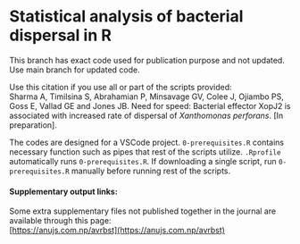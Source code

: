 # Statistical analysis of bacterial dispersal in R

This branch has exact code used for publication purpose and not updated. Use main branch for updated code.

Use this citation if you use all or part of the scripts provided:  
Sharma A, Timilsina S, Abrahamian P, Minsavage GV, Colee J, Ojiambo PS, Goss E, Vallad GE and Jones JB. Need for speed: Bacterial effector XopJ2 is associated with increased rate of dispersal of *Xanthomonas perforans*. [In preparation].

The codes are designed for a VSCode project. `0-prerequisites.R` contains necessary function such as pipes that rest of the scripts utilize. `.Rprofile` automatically runs `0-prerequisites.R`. If downloading a single script, run `0-prerequisites.R` manually before running rest of the scripts.

#### Supplementary output links:  
Some extra supplementary files not published together in the journal are available through this page:  
[https://anujs.com.np/avrbst](https://anujs.com.np/avrbst)
